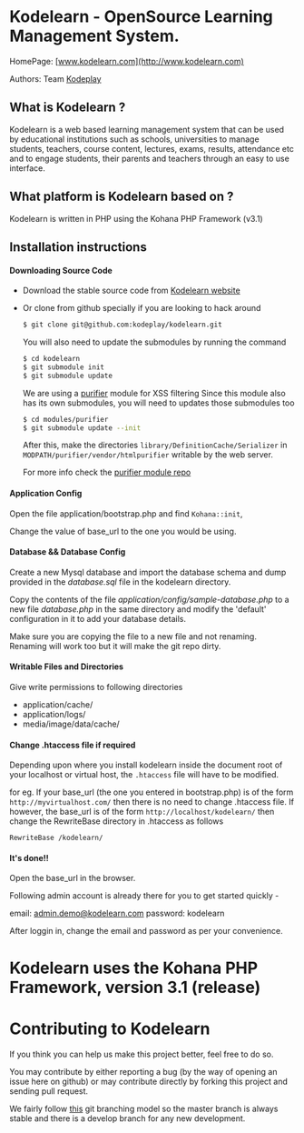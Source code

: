 # Kodelearn - OpenSource Learning Management System. 

HomePage: [www.kodelearn.com](http://www.kodelearn.com)

Authors: Team [Kodeplay](http://www.kodeplay.com)

## What is Kodelearn ?
Kodelearn is a web based learning management system that can be used by 
educational institutions such as schools, universities to manage students, 
teachers, course content, lectures, exams, results, attendance etc and to 
engage students, their parents and teachers through an easy to use interface.

## What platform is Kodelearn based on ?

Kodelearn is written in PHP using the Kohana PHP Framework (v3.1)

## Installation instructions

#### Downloading Source Code
  * Download the stable source code from
    [Kodelearn website](http://kodelearn.com/download)
  
  * Or clone from github specially if you are looking to hack around
    
    ```bash 
    $ git clone git@github.com:kodeplay/kodelearn.git
    ```
    
    You will also need to update the submodules by running the command
  
    ```bash
    $ cd kodelearn
    $ git submodule init
    $ git submodule update
    ```

    We are using a [purifier](https://github.com/shadowhand/purifier)
    module for XSS filtering Since this module also has its own
    submodules, you will need to updates those submodules too

    ```bash
    $ cd modules/purifier
    $ git submodule update --init 
    ```
    
    After this, make the directories
    ```library/DefinitionCache/Serializer``` in
    ```MODPATH/purifier/vendor/htmlpurifier``` writable by the web
    server.
    
    For more info check the
    [purifier module repo](https://github.com/shadowhand/purifier#readme)
    
#### Application Config

Open the file application/bootstrap.php and find `Kohana::init`,
  
Change the value of base_url to the one you would be using.
  
#### Database && Database Config

Create a new Mysql database and import the database schema and dump
provided in the _database.sql_ file in the kodelearn directory.

Copy the contents of the file _application/config/sample-database.php_
to a new file _database.php_ in the same directory and modify the
'default' configuration in it to add your database details.

Make sure you are copying the file to a new file and not
renaming. Renaming will work too but it will make the git repo dirty.
  
#### Writable Files and Directories
 
  Give write permissions to following directories
  
  - application/cache/
  - application/logs/
  - media/image/data/cache/
  
#### Change .htaccess file if required

Depending upon where you install kodelearn inside the document root of
your localhost or virtual host, the ```.htaccess``` file will have
to be modified.

for eg. If your base_url (the one you entered in bootstrap.php) is of
the form ```http://myvirtualhost.com/``` then there is no need to change
.htaccess file. If however, the base_url is of the form ```http://localhost/kodelearn/```
then change the RewriteBase directory in .htaccess as follows

```
RewriteBase /kodelearn/
```
  
#### It's done!!

Open the base_url in the browser. 

Following admin account is already there for you to get started
quickly -

email: admin.demo@kodelearn.com 
password: kodelearn 

After loggin in, change the email and password as per your
convenience.

# Kodelearn uses the Kohana PHP Framework, version 3.1 (release)

# Contributing to Kodelearn

If you think you can help us make this project better, feel free to do
so.

You may contribute by either reporting a bug (by the way of opening an
issue here on github) or may contribute directly by forking this
project and sending pull request.

We fairly follow
[this](http://nvie.com/posts/a-successful-git-branching-model/) git
branching model so the master branch is always stable and there is a
develop branch for any new development.

